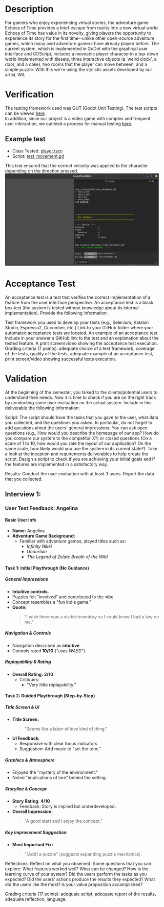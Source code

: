 # Description
For gamers who enjoy experiencing virtual stories, the adventure game Echoes of Time provides a brief escape from reality into a new virtual world. Echoes of Time has value in its novelty, giving players the opportunity to experience its story for the first time--unlike other open-source adventure games, which many avid adventure gamers have already played before. The current system, which is implemented in GoDot with the graphical user interface and GDScript, includes a moveable player character in a top-down world implemented with tilesets, three interactive objects (a 'weird clock', a door, and a cake), two rooms that the player can move between, and a simple puzzle. With this we're using the stylistic assets developed by our artist, Wil.

# Verification
The testing framework used was GUT (Godot Unit Testing). The test scripts can be viewed [here](../EchoesofTimeGodot/test/unit). <br>
In addition, since our project is a video game with complex and frequent user interaction, we outlined a process for manual testing [here](../EchoesofTimeGodot/test/manual_tests.md).<br>
## Example test
- Class Tested: [player.tscn](../EchoesofTimeGodot/player.tscn)
- Script: [test_movement.gd](../EchoesofTimeGodot/test/unit/test_movement.gd) <br>

This test ensured that the correct velocity was applied to the character depending on the direction pressed.
![Test Image](./unit_test_output.png)

# Acceptance Test
An acceptance test is a test that verifies the correct implementation of a feature from the user interface perspective. An acceptance test is a black box test (the system is tested without knowledge about its internal implementation). Provide the following information:

Test framework you used to develop your tests (e.g., Selenium, Katalon Studio, Espresso2, Cucumber, etc.)
Link to your GitHub folder where your automated acceptance tests are located.
An example of an acceptance test. Include in your answer a GitHub link to the test and an explanation about the tested feature.
A print screen/video showing the acceptance test execution. 
Grading criteria (7 points): adequate choice of a test framework, coverage of the tests, quality of the tests, adequate example of an acceptance test, print screen/video showing successful tests execution.

# Validation
At the beginning of the semester, you talked to the clients/potential users to understand their needs. Now it is time to check if you are on the right track by conducting some user evaluation on the actual system. Include in this deliverable the following information:

Script: The script should have the tasks that you gave to the user, what data you collected, and the questions you asked. In particular, do not forget to add questions about the users’ general impressions. You can ask open questions (e.g., How would you describe the homepage of our app? How do you compare our system to the competitor X?) or closed questions (On a scale of 1 to 10, how would you rate the layout of our application? On the same scale, how likely would you use the system in its current state?). Take a look at the inception and requirements deliverables to help create the script. Design a script to check if you are achieving your initial goals and if the features are implemented in a satisfactory way. 

Results: Conduct the user evaluation with at least 3 users. Report the data that you collected.

## Interview 1: 
### User Test Feedback: Angelina

#### Basic User Info
- **Name:** Angelina  
- **Adventure Game Background:**  
  - Familiar with adventure games; played titles such as:  
    - *Infinity Nikki*  
    - *Undertale*  
    - *The Legend of Zelda: Breath of the Wild*

#### Task 1: Initial Playthrough (No Guidance)

##### General Impressions
- **Intuitive controls.**  
- Puzzles felt "involved" and contributed to the vibe.  
- Concept resembles a "fun indie game."  
- **Quote:**  
  > "I wish there was a visible inventory so I could know I had a key on me."

##### Navigation & Controls
- Navigation described as **intuitive**.  
- Controls rated **10/10** (*"uses WASD"*).

##### Replayability & Rating
- **Overall Rating:** **2/10**  
  - Critiques:  
    - "Very little replayability."

#### Task 2: Guided Playthrough (Step-by-Step)

##### Title Screen & UI
- **Title Screen:**  
  > "Seems like a labor of love kind of thing."  
- **UI Feedback:**  
  - Responsive with clear focus indicators.  
  - Suggestion: Add music to "set the tone."

##### Graphics & Atmosphere
- Enjoyed the "mystery of the environment."  
- Noted "implications of lore" behind the setting.

##### Storyline & Concept
- **Story Rating:** **4/10**  
  - Feedback: Story is implied but underdeveloped.  
- **Overall Impression:**  
  > "A good start and I enjoy the concept."

##### Key Improvement Suggestion
- **Most Important Fix:**  
  > "\[Add\] a puzzle" (suggests expanding puzzle mechanics).


Reflections: Reflect on what you observed. Some questions that you can explore: What features worked well? What can be changed? How is the learning curve of your system? Did the users perform the tasks as you expected? Did the users’ actions produce the results they expected? What did the users like the most? Is your value proposition accomplished? 

Grading criteria (17 points): adequate script, adequate report of the results, adequate reflection, language.

